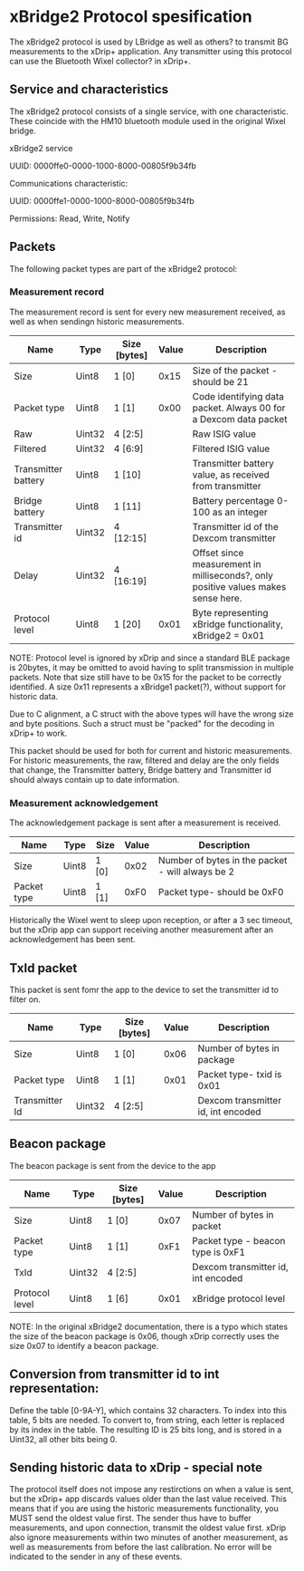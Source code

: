 # xBridge2 Protocol spesification
The xBridge2 protocol is used by LBridge as well as others? to transmit BG measurements to the xDrip+ application. Any transmitter using this protocol can use the Bluetooth Wixel collector? in xDrip+. 

## Service and characteristics
The xBridge2 protocol consists of a single service, with one characteristic. These coincide with the HM10 bluetooth module used in the original Wixel bridge. 

xBridge2 service 

UUID: 0000ffe0-0000-1000-8000-00805f9b34fb

Communications characteristic: 

UUID: 0000ffe1-0000-1000-8000-00805f9b34fb

Permissions: Read, Write, Notify

## Packets
The following packet types are part of the xBridge2 protocol:

### Measurement record
The measurement record is sent for every new measurement received, as well as when sendingn historic measurements.

Name|Type|Size [bytes]|Value|Description
--- | --- | --- | --- | --- 
Size|Uint8|1 [0]|0x15|Size of the packet - should be 21
Packet type|Uint8|1 [1]|0x00|Code identifying data packet. Always 00 for a Dexcom data packet
Raw|Uint32|4 [2:5]||Raw ISIG value
Filtered|Uint32|4 [6:9]||Filtered ISIG value
Transmitter battery|Uint8|1 [10]||Transmitter battery value, as received from transmitter
Bridge battery|Uint8|1 [11]||Battery percentage 0-100 as an integer
Transmitter id|Uint32|4 [12:15]||Transmitter id of the Dexcom transmitter
Delay|Uint32|4 [16:19]||Offset since measurement in milliseconds?, only positive values makes sense here.
Protocol level|Uint8|1 [20]|0x01|Byte representing xBridge functionality, xBridge2 = 0x01

NOTE: Protocol level is ignored by xDrip and since a standard BLE package is 20bytes, it may be omitted to avoid having to split transmission in multiple packets. Note that size still have to be 0x15 for the packet to be correctly identified. A size 0x11 represents a xBridge1 packet(?), without support for historic data.

Due to C alignment, a C struct with the above types will have the wrong size and byte positions. Such a struct must be "packed" for the decoding in xDrip+ to work.

This packet should be used for both for current and historic measurements. For historic measurements, the raw, filtered and delay are the only fields that change, the Transmitter battery, Bridge battery and Transmitter id should always contain up to date information. 

### Measurement acknowledgement
The acknowledgement package is sent after a measurement is received. 

Name|Type|Size|Value|Description
--- | --- | --- | --- | --- 
Size|Uint8|1 [0]|0x02|Number of bytes in the packet - will always be 2
Packet type|Uint8|1 [1]|0xF0|Packet type- should be 0xF0

Historically the Wixel went to sleep upon reception, or after a 3 sec timeout, but the xDrip app can support receiving another measurement after an acknowledgement has been sent. 

## TxId packet
This packet is sent fomr the app to the device to set the transmitter id to filter on.

Name|Type|Size [bytes]|Value|Description
--- | --- | --- | --- | --- 
Size|Uint8|1 [0]|0x06|Number of bytes in package
Packet type|Uint8|1 [1]|0x01|Packet type- txid is 0x01
Transmitter Id|Uint32|4 [2:5]||Dexcom transmitter id, int encoded


##  Beacon package
The beacon package is sent from the device to the app

Name|Type|Size [bytes]|Value|Description
--- | --- | --- | --- | --- 
Size|Uint8|1 [0]|0x07|Number of bytes in packet 
Packet type|Uint8|1 [1] |0xF1|Packet type - beacon type is 0xF1
TxId|Uint32|4 [2:5]||Dexcom transmitter id, int encoded
Protocol level|Uint8|1 [6]|0x01|xBridge protocol level

NOTE: In the original xBridge2 documentation, there is a typo which states the size of the beacon package is 0x06, though xDrip correctly uses the size 0x07 to identify a beacon package.

## Conversion from transmitter id to int representation:
Define the table [0-9A-Y], which contains 32 characters. To index into this table, 5 bits are needed. To convert to, from string, each letter is replaced by its index in the table. The resulting ID is 25 bits long, and is stored in a Uint32, all other bits being 0. 

## Sending historic data to xDrip - special note
The protocol itself does not impose any restirctions on when a value is sent, but the xDrip+ app discards values older than the last value received. This means that if you are using the historic measurements functionality, you MUST send the oldest value first. The sender thus have to buffer measurements, and upon connection, transmit the oldest value first. xDrip also ignore measurements within two minutes of another measurement, as well as measurements from before the last calibration. No error will be indicated to the sender in any of these events.
